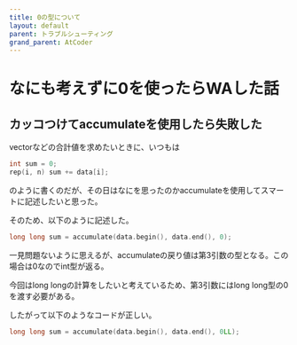 ```yaml
---
title: 0の型について
layout: default
parent: トラブルシューティング
grand_parent: AtCoder
---
```


# なにも考えずに0を使ったらWAした話

## カッコつけてaccumulateを使用したら失敗した

vectorなどの合計値を求めたいときに、いつもは

```cpp
int sum = 0;
rep(i, n) sum += data[i];
```
のように書くのだが、その日はなにを思ったのかaccumulateを使用してスマートに記述したいと思った。

そのため、以下のように記述した。
```cpp
long long sum = accumulate(data.begin(), data.end(), 0);
```

一見問題ないように思えるが、accumulateの戻り値は第3引数の型となる。この場合は0なのでint型が返る。

今回はlong longの計算をしたいと考えているため、第3引数にはlong long型の0を渡す必要がある。

したがって以下のようなコードが正しい。

```cpp
long long sum = accumulate(data.begin(), data.end(), 0LL);
```


